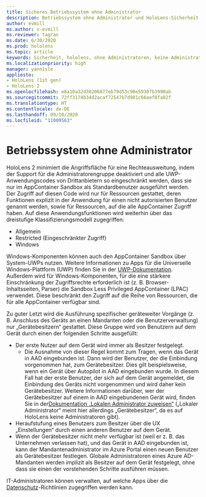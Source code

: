 ```yaml
---
title: Sicheres Betriebssystem ohne Administrator
description: Betriebssystem ohne Administrator und HoloLens-Sicherheit
author: evmill
ms.author: v-evmill
ms.reviewer: tagran
ms.date: 6/30/2020
ms.prod: hololens
ms.topic: article
keywords: Sicherheit, hololens, ohne Administratoren, keine Administratoren, Betriebssystem, Betriebssystem ohne Administratoren, Administrator-Betriebssystem, administratorloses Betriebssystem, hololens 2, hololens2 Sicherheit,
ms.localizationpriority: high
manager: yannisle
appliesto:
- HoloLens (1st gen)
- HoloLens 2
ms.openlocfilehash: e8a10a32d30206877eb79d53c90e59307b3990ab
ms.sourcegitcommit: 72ff3174b34d2acaf72547b7d981c66aef8fa82f
ms.translationtype: HT
ms.contentlocale: de-DE
ms.lasthandoff: 09/10/2020
ms.locfileid: "11009563"
---
```

# Betriebssystem ohne Administrator

HoloLens 2 minimiert die Angriffsfläche für eine Rechteausweitung, indem der Support für die Administratorengruppe deaktiviert und alle UWP-Anwendungscodes von Drittanbietern so eingeschränkt werden, dass sie nur im AppContainer Sandbox als Standardbenutzer ausgeführt werden. Der Zugriff auf diesen Code wird nur für Ressourcen gestattet, deren Funktionen explizit in der Anwendung für einen nicht autorisierten Benutzer genannt werden, sowie für Ressourcen, auf die alle AppContainer Zugriff haben.
Auf diese Anwendungsfunktionen wird weiterhin über das dreistufige Klassifizierungsmodell zugegriffen:
  * Allgemein
  * Restricted (Eingeschränkter Zugriff)
  * Windows

Windows-Komponenten können auch den AppContainer Sandbox über System-UWPs nutzen. Weitere Informationen zu Apps für die Universelle Windows-Plattform (UWP) finden Sie in der [UWP-Dokumentation](https://docs.microsoft.com/windows/uwp/). Außerdem wird für Windows-Komponenten, für die eine stärkere Einschränkung der Zugriffsrechte erforderlich ist (z. B. Browser-Inhaltsseiten, Parser) die Sandbox Less Privileged AppContainer (LPAC) verwendet. Diese beschränkt den Zugriff auf die Reihe von Ressourcen, die für alle AppContainer verfügbar sind.

Zu guter Letzt wird die Ausführung spezifischer geräteweiter Vorgänge (z. B. Anschluss des Geräts an einen Mandanten oder die Benutzerverwaltung) nur „Gerätebesitzern“ gestattet. Diese Gruppe wird von Benutzern auf dem Gerät durch einen der folgenden Schritte ausgefüllt:
  * Der erste Nutzer auf dem Gerät wird immer als Besitzer festgelegt. 
    * Die Ausnahme von dieser Regel kommt zum Tragen, wenn das Gerät in AAD eingebunden ist. Dann wird der Benutzer, der die Einbindung vorgenommen hat, zum Gerätebesitzer. Dies gilt beispielsweise, wenn ein Gerät über Autopilot in AAD eingebunden wurde. In diesem Fall hat der erste Benutzer, der sich auf dem Gerät angemeldet, die Einbindung des Geräts nicht vorgenommen und wird daher kein Gerätebesitzer. Weitere Informationen darüber, wer der Gerätebesitzer auf einem in AAD eingebundenen Gerät wird, finden Sie in der[Dokumentation „Lokalen Administrator zuweisen“](https://docs.microsoft.com/azure/active-directory/devices/assign-local-admin) („Lokaler Administrator“ meint hier allerdings „Gerätebesitzer“, da es auf HoloLens keine Administratoren gibt).
  * Heraufstufung eines Benutzers zum Besitzer über die UX „Einstellungen“ durch einen anderen Benutzer auf dem Gerät.
  * Wenn der Gerätebesitzer nicht mehr verfügbar ist (weil er z. B. das Unternehmen verlassen hat), und das Gerät in AAD eingebunden ist, kann der Mandantenadministrator im Azure Portal einen neuen Benutzer als Gerätebesitzer festlegen.
Globale Administratoren eines Azure AD-Mandanten werden implizit als Besitzer auf dem Gerät festgelegt, ohne dass sie einen der vorstehenden Schritte ausführen müssen. 

IT-Administratoren können verwalten, auf welche Apps über die [Datenschutz](https://docs.microsoft.com/windows/client-management/mdm/policy-csp-privacy)-Richtlinien zugegriffen werden kann. 
